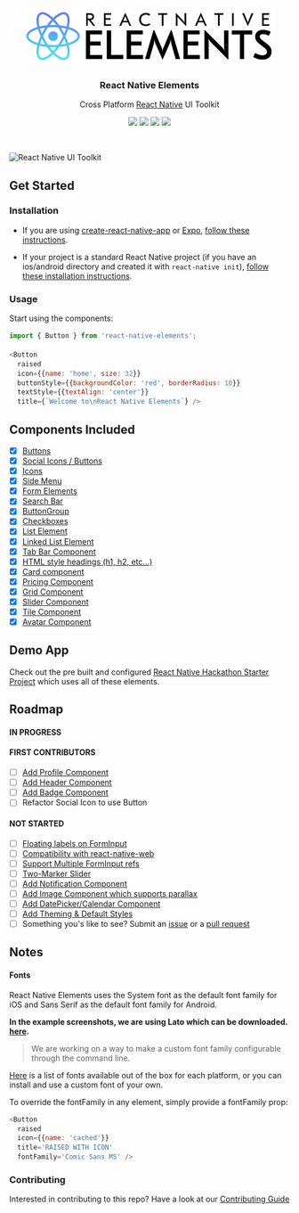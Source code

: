 <p align="center">
  <a href="https://react-native-community.github.io/react-native-elements/">
    <img alt="react-native-elements" src="images/react_native_elements_logo.png" width="450">
  </a>
</p>

<h3 align="center">
  React Native Elements
</h3>

<p align="center">
  Cross Platform <a href="https://facebook.github.io/react-native/">React Native</a> UI Toolkit
</p>

<p align="center">
  <a href="https://www.npmjs.com/package/react-native-elements"><img src="https://img.shields.io/npm/v/react-native-elements.svg?style=flat-square"></a>
  <a href="https://www.npmjs.com/package/react-native-elements"><img src="https://img.shields.io/npm/dm/react-native-elements.svg?style=flat-square"></a>
  <a href="https://travis-ci.org/react-native-training/react-native-elements"><img src="https://img.shields.io/travis/react-native-training/react-native-elements/master.svg?style=flat-square"></a>
  <a href="https://codecov.io/gh/react-native-training/react-native-elements"><img src="https://codecov.io/gh/react-native-training/react-native-elements/coverage.svg?branch=v0.11.0"></a>
</p>

<br />

![React Native UI Toolkit](http://i.imgur.com/UXrGTeG.png)

## Get Started

### Installation

- If you are using
[create-react-native-app](https://github.com/react-community/create-react-native-app)
or [Expo](https://expo.io), [follow these instructions](https://github.com/react-native-training/react-native-elements/blob/master/using-with-crna-or-expo.md).

- If your project is a standard React Native project (if you have an
ios/android directory and created it with `react-native init`), [follow these installation instructions](https://github.com/react-native-training/react-native-elements/blob/master/installation.md).

### Usage

Start using the components:

```js
import { Button } from 'react-native-elements';

<Button
  raised
  icon={{name: 'home', size: 32}}
  buttonStyle={{backgroundColor: 'red', borderRadius: 10}}
  textStyle={{textAlign: 'center'}}
  title={`Welcome to\nReact Native Elements`} />
```

## Components Included

- [x] [Buttons](https://github.com/react-native-community/react-native-elements#buttons)
- [x] [Social Icons / Buttons](https://github.com/react-native-community/react-native-elements#social-icons--buttons)
- [x] [Icons](https://github.com/react-native-community/react-native-elements#icons--icon-buttons)
- [x] [Side Menu](https://github.com/react-native-community/react-native-elements#sidemenu)
- [x] [Form Elements](https://github.com/react-native-community/react-native-elements#forms)
- [x] [Search Bar](https://github.com/react-native-community/react-native-elements#search-bar)
- [x] [ButtonGroup](https://github.com/react-native-community/react-native-elements#buttongroup)
- [x] [Checkboxes](https://github.com/react-native-community/react-native-elements#checkboxes)
- [x] [List Element](https://github.com/react-native-community/react-native-elements#lists)
- [x] [Linked List Element](https://github.com/react-native-community/react-native-elements#lists)
- [x] [Tab Bar Component](https://github.com/react-native-community/react-native-elements#tab-bar-component)
- [x] [HTML style headings (h1, h2, etc...)](https://github.com/react-native-community/react-native-elements#html-style-headings)
- [x] [Card component](https://github.com/react-native-community/react-native-elements#card)
- [x] [Pricing Component](https://github.com/react-native-community/react-native-elements#pricing-component)
- [x] [Grid Component](https://github.com/react-native-community/react-native-elements#grid-component)
- [x] [Slider Component](https://github.com/react-native-community/react-native-elements#slider-component)
- [x] [Tile Component](https://github.com/react-native-community/react-native-elements#tile-component)
- [x] [Avatar Component](https://github.com/react-native-community/react-native-elements#avatar-component)

## Demo App

Check out the pre built and configured [React Native Hackathon Starter Project](https://github.com/react-native-training/react-native-hackathon-starter) which uses all of these elements.

## Roadmap

#### IN PROGRESS

#### FIRST CONTRIBUTORS
- [ ] [Add Profile Component](https://github.com/react-native-training/react-native-elements/issues/129)
- [ ] [Add Header Component](https://github.com/react-native-training/react-native-elements/issues/47)
- [ ] [Add Badge Component](https://github.com/react-native-training/react-native-elements/issues/206)
- [ ] Refactor Social Icon to use Button

#### NOT STARTED
- [ ] [Floating labels on FormInput](https://github.com/react-native-training/react-native-elements/issues/94)
- [ ] [Compatibility with react-native-web](https://github.com/react-native-training/react-native-elements/issues/110)
- [ ] [Support Multiple FormInput refs](https://github.com/react-native-training/react-native-elements/issues/147)
- [ ] [Two-Marker Slider](https://github.com/react-native-training/react-native-elements/issues/15)
- [ ] [Add Notification Component](https://github.com/react-native-training/react-native-elements/issues/190)
- [ ] [Add Image Component which supports parallax](https://github.com/react-native-training/react-native-elements/issues/203)
- [ ] [Add DatePicker/Calendar Component](https://github.com/react-native-training/react-native-elements/issues/214)
- [ ] [Add Theming & Default Styles](https://github.com/react-native-training/react-native-elements/issues/216)
- [ ] Something you's like to see? Submit an [issue](https://github.com/react-native-training/react-native-elements/issues) or a [pull request](https://github.com/react-native-training/react-native-elements/pulls)

## Notes

#### Fonts
React Native Elements uses the System font as the default font family for iOS and Sans Serif as the default font family for Android.

**In the example screenshots, we are using Lato which can be downloaded. [here](https://fonts.google.com/specimen/Lato?selection.family=Lato).**

> We are working on a way to make a custom font family configurable through the command line.

[Here](https://github.com/dabit3/react-native-fonts) is a list of fonts available out of the box for each platform, or you can install and use a custom font of your own.

To override the fontFamily in any element, simply provide a fontFamily prop:

```js
<Button
  raised
  icon={{name: 'cached'}}
  title='RAISED WITH ICON'
  fontFamily='Comic Sans MS' />

```

### Contributing

Interested in contributing to this repo? Have a look at our [Contributing Guide](./.github/CONTRIBUTING.md)
